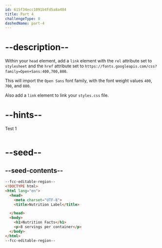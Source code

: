```yaml
---
id: 615f34ecc1091b4fd5a8a484
title: Part 4
challengeType: 0
dashedName: part-4
---
```


# --description--

Within your `head` element, add a `link` element with the `rel` attribute set to `stylesheet` and the `href` attribute set to `https://fonts.googleapis.com/css?family=Open+Sans:400,700,800`.

This will import the `Open Sans` font family, with the font weight values `400`, `700`, and `800`.

Also add a `link` element to link your `styles.css` file.

# --hints--

Test 1

```js

```

# --seed--

## --seed-contents--

```html
--fcc-editable-region--
<!DOCTYPE html>
<html lang="en">
  <head>
    <meta charset="UTF-8">
    <title>Nutrition Label</title>

  </head>
  <body>
    <h1>Nutrition Facts</h1>
    <p>8 servings per container</p>
  </body>
</html>
--fcc-editable-region--
```

```css

```
